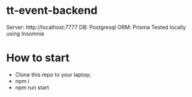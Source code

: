 # tt-event-backend

Server: http://localhost:7777
DB: Postgresql
ORM: Prisma
Tested locally using Insomnia

# How to start

- Clone this repo to your laptop;
- npm i
- npm run start 
